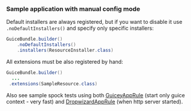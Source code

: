 ### Sample application with manual config mode

Default installers are always registered, but if you want to disable it use `.noDefaultInstallers()`
and specify only specific installers:

```java
GuiceBundle.builder()   
    .noDefaultInstallers()
    .installers(ResourceInstaller.class)
```

All extensions must be also registered by hand:

```java
GuiceBundle.builder()
  ...
 .extensions(SampleResource.class)
```

Also see sample spock tests using both [GuiceyAppRule](https://github.com/xvik/dropwizard-guicey#testing) (start only guice context - very fast) and 
[DropwizardAppRule](http://www.dropwizard.io/1.0.0/docs/manual/testing.html) (when http server started).